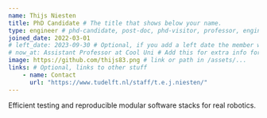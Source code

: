 ```yaml
---
name: Thijs Niesten
title: PhD Candidate # The title that shows below your name.
type: engineer # phd-candidate, post-doc, phd-visitor, professor, engineer. These are used for filtering and grouping people.
joined_date: 2022-03-01
# left_date: 2023-09-30 # Optional, if you add a left date the member will be moved to the past members section
# now_at: Assistant Professor at Cool Uni # Add this for extra info for past members
image: https://github.com/thijs83.png # link or path in /assets/...
links: # Optional, links to other stuff
    - name: Contact
      url: "https://www.tudelft.nl/staff/t.e.j.niesten/"
---
```


<!-- Here add your interests or small paragraph. Keep it brief -->
Efficient testing and reproducible modular software stacks for real robotics.